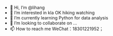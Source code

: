 - 👋 Hi, I’m @lihang
- 👀 I’m interested in kla OK hiking watching
- 🌱 I’m currently learning Python for data analysis
- 💞️ I’m looking to collaborate on ...
- 📫 How to reach me WeChat：18301221952；

<!---
lhlove/lhlove is a ✨ special ✨ repository because its `README.md` (this file) appears on your GitHub profile.
You can click the Preview link to take a look at your changes.
--->
